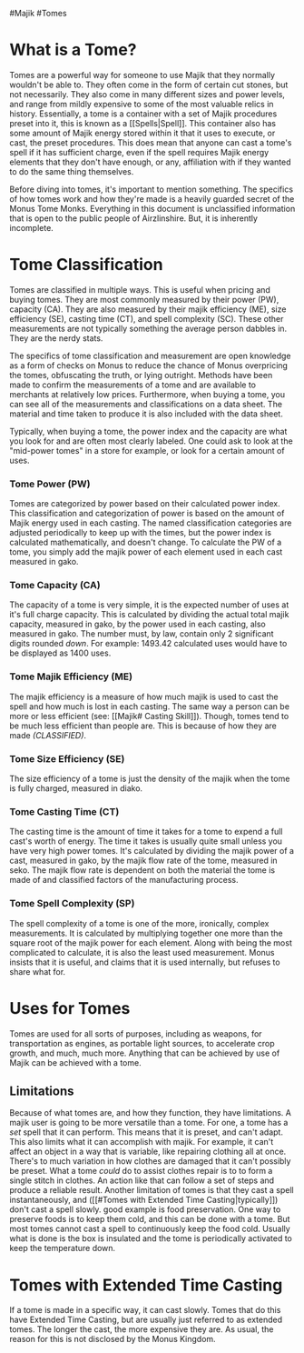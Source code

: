 #Majik #Tomes
# What is a Tome?
Tomes are a powerful way for someone to use Majik that they normally wouldn't be able to. They often come in the form of certain cut stones, but not necessarily. They also come in many different sizes and power levels, and range from mildly expensive to some of the most valuable relics in history. Essentially, a tome is a container with a set of Majik procedures preset into it, this is known as a [[Spells|Spell]]. This container also has some amount of Majik energy stored within it that it uses to execute, or cast, the preset procedures. This does mean that anyone can cast a tome's spell if it has sufficient charge, even if the spell requires Majik energy elements that they don't have enough, or any, affiliation with if they wanted to do the same thing themselves.

Before diving into tomes, it's important to mention something. The specifics of how tomes work and how they're made is a heavily guarded secret of the Monus Tome Monks. Everything in this document is unclassified information that is open to the public people of Airzlinshire. But, it is inherently incomplete.
# Tome Classification
Tomes are classified in multiple ways. This is useful when pricing and buying tomes. They are most commonly measured by their power (PW), capacity (CA). They are also measured by their majik efficiency (ME), size efficiency (SE), casting time (CT), and spell complexity (SC). These other measurements are not typically something the average person dabbles in. They are the nerdy stats.

The specifics of tome classification and measurement are open knowledge as a form of checks on Monus to reduce the chance of Monus overpricing the tomes, obfuscating the truth, or lying outright. Methods have been made to confirm the measurements of a tome and are available to merchants at relatively low prices. Furthermore, when buying a tome, you can see all of the measurements and classifications on a data sheet. The material and time taken to produce it is also included with the data sheet.

Typically, when buying a tome, the power index and the capacity are what you look for and are often most clearly labeled. One could ask to look at the "mid-power tomes" in a store for example, or look for a certain amount of uses.
### Tome Power (PW)
Tomes are categorized by power based on their calculated power index. This classification and categorization of power is based on the amount of Majik energy used in each casting. The named classification categories are adjusted periodically to keep up with the times, but the power index is calculated mathematically, and doesn't change. To calculate the PW of a tome, you simply add the majik power of each element used in each cast measured in gako.
### Tome Capacity (CA)
The capacity of a tome is very simple, it is the expected number of uses at it's full charge capacity. This is calculated by dividing the actual total majik capacity, measured in gako, by the power used in each casting, also measured in gako. The number must, by law, contain only 2 significant digits rounded *down*. For example: 1493.42 calculated uses would have to be displayed as 1400 uses.
### Tome Majik Efficiency (ME)
The majik efficiency is a measure of how much majik is used to cast the spell and how much is lost in each casting. The same way a person can be more or less efficient (see: [[Majik# Casting Skill]]). Though, tomes tend to be much less efficient than people are. This is because of how they are made *(CLASSIFIED)*.
### Tome Size Efficiency (SE)
The size efficiency of a tome is just the density of the majik when the tome is fully charged, measured in diako.
### Tome Casting Time (CT)
The casting time is the amount of time it takes for a tome to expend a full cast's worth of energy. The time it takes is usually quite small unless you have very high power tomes. It's calculated by dividing the majik power of a cast, measured in gako, by the majik flow rate of the tome, measured in seko. The majik flow rate is dependent on both the material the tome is made of and classified factors of the manufacturing process.
### Tome Spell Complexity (SP)
The spell complexity of a tome is one of the more, ironically, complex measurements. It is calculated by multiplying together one more than the square root of the majik power for each element. Along with being the most complicated to calculate, it is also the least used measurement. Monus insists that it is useful, and claims that it is used internally, but refuses to share what for.
# Uses for Tomes
Tomes are used for all sorts of purposes, including as weapons, for transportation as engines, as portable light sources, to accelerate crop growth, and much, much more. Anything that can be achieved by use of Majik can be achieved with a tome.
## Limitations
Because of what tomes are, and how they function, they have limitations. A majik user is going to be more versatile than a tome. For one, a tome has a *set* spell that it can perform. This means that it is preset, and can't adapt. This also limits what it can accomplish with majik. For example, it can't affect an object in a way that is variable, like repairing clothing all at once. There's to much variation in how clothes are damaged that it can't possibly be preset. What a tome *could* do to assist clothes repair is to to form a single stitch in clothes. An action like that can follow a set of steps and produce a reliable result. Another limitation of tomes is that they cast a spell instantaneously, and ([[#Tomes with Extended Time Casting|typically]]) don't cast a spell slowly. good example is food preservation. One way to preserve foods is to keep them cold, and this can be done with a tome. But most tomes cannot cast a spell to continuously keep the food cold. Usually what is done is the box is insulated and the tome is periodically activated to keep the temperature down.
# Tomes with Extended Time Casting
If a tome is made in a specific way, it can cast slowly. Tomes that do this have Extended Time Casting, but are usually just referred to as extended tomes. The longer the cast, the more expensive they are. As usual, the reason for this is not disclosed by the Monus Kingdom.
